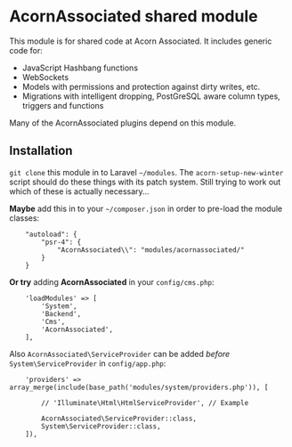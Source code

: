 # AcornAssociated shared module
This module is for shared code at Acorn Associated. It includes generic code for:

 * JavaScript Hashbang functions
 * WebSockets
 * Models with permissions and protection against dirty writes, etc.
 * Migrations with intelligent dropping, PostGreSQL aware column types, triggers and functions

Many of the AcornAssociated plugins depend on this module.

## Installation
`git clone` this module in to Laravel `~/modules`.
The `acorn-setup-new-winter` script should do these things with its patch system. Still trying to work out which of these is actually necessary...

**Maybe** add this in to your `~/composer.json` in order to pre-load the module classes:
```
    "autoload": {
        "psr-4": {
            "AcornAssociated\\": "modules/acornassociated/"
        }
    }
```

**Or try** adding **AcornAssociated** in your `config/cms.php`:
```
    'loadModules' => [
        'System',
        'Backend',
        'Cms',
        'AcornAssociated',
    ],
```

Also `AcornAssociated\ServiceProvider` can be added _before_ `System\ServiceProvider` in `config/app.php`:
```
    'providers' => array_merge(include(base_path('modules/system/providers.php')), [

        // 'Illuminate\Html\HtmlServiceProvider', // Example

        AcornAssociated\ServiceProvider::class,
        System\ServiceProvider::class,
    ]),
```
